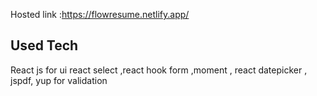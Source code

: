 Hosted link :https://flowresume.netlify.app/

Used Tech 
----------------------------------------------------------------

React js for ui
react select ,react hook form ,moment , react datepicker , jspdf,
yup for validation